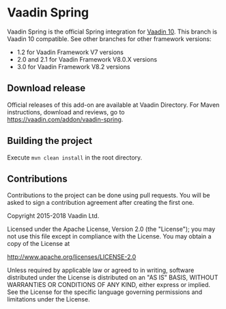 Vaadin Spring
======================

Vaadin Spring is the official Spring integration for [Vaadin 10](https://github.com/vaadin/flow).
This branch is Vaadin 10 compatible. See other branches for other framework versions:
* 1.2 for Vaadin Framework V7 versions 
* 2.0 and 2.1 for Vaadin Framework V8.0.X versions 
* 3.0 for Vaadin Framework V8.2 versions

Download release
----

Official releases of this add-on are available at Vaadin Directory. For Maven instructions, download and reviews, go to https://vaadin.com/addon/vaadin-spring.

Building the project
----
Execute `mvn clean install` in the root directory.

Contributions
----
Contributions to the project can be done using pull requests.
You will be asked to sign a contribution agreement after creating the first one.


Copyright 2015-2018 Vaadin Ltd.

Licensed under the Apache License, Version 2.0 (the "License"); you may not
use this file except in compliance with the License. You may obtain a copy of
the License at

http://www.apache.org/licenses/LICENSE-2.0

Unless required by applicable law or agreed to in writing, software
distributed under the License is distributed on an "AS IS" BASIS, WITHOUT
WARRANTIES OR CONDITIONS OF ANY KIND, either express or implied. See the
License for the specific language governing permissions and limitations under
the License.
